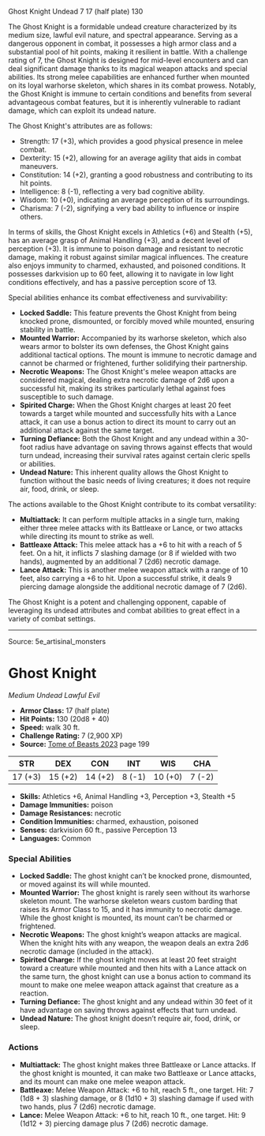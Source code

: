 <MonsterName/>Ghost Knight</MonsterName>
<CreatureType/>Undead</CreatureType>
<CR/>7</CR>
<AC/>17 (half plate)</AC>
<HP/>130</HP>
<summary>The Ghost Knight is a formidable undead creature characterized by its medium size, lawful evil nature, and spectral appearance. Serving as a dangerous opponent in combat, it possesses a high armor class and a substantial pool of hit points, making it resilient in battle. With a challenge rating of 7, the Ghost Knight is designed for mid-level encounters and can deal significant damage thanks to its magical weapon attacks and special abilities. Its strong melee capabilities are enhanced further when mounted on its loyal warhorse skeleton, which shares in its combat prowess. Notably, the Ghost Knight is immune to certain conditions and benefits from several advantageous combat features, but it is inherently vulnerable to radiant damage, which can exploit its undead nature.</summary>

<detail>

The Ghost Knight's attributes are as follows: 
- Strength: 17 (+3), which provides a good physical presence in melee combat.
- Dexterity: 15 (+2), allowing for an average agility that aids in combat maneuvers.
- Constitution: 14 (+2), granting a good robustness and contributing to its hit points.
- Intelligence: 8 (-1), reflecting a very bad cognitive ability.
- Wisdom: 10 (+0), indicating an average perception of its surroundings.
- Charisma: 7 (-2), signifying a very bad ability to influence or inspire others.

In terms of skills, the Ghost Knight excels in Athletics (+6) and Stealth (+5), has an average grasp of Animal Handling (+3), and a decent level of perception (+3). It is immune to poison damage and resistant to necrotic damage, making it robust against similar magical influences. The creature also enjoys immunity to charmed, exhausted, and poisoned conditions. It possesses darkvision up to 60 feet, allowing it to navigate in low light conditions effectively, and has a passive perception score of 13.

Special abilities enhance its combat effectiveness and survivability:
- **Locked Saddle:** This feature prevents the Ghost Knight from being knocked prone, dismounted, or forcibly moved while mounted, ensuring stability in battle.
- **Mounted Warrior:** Accompanied by its warhorse skeleton, which also wears armor to bolster its own defenses, the Ghost Knight gains additional tactical options. The mount is immune to necrotic damage and cannot be charmed or frightened, further solidifying their partnership.
- **Necrotic Weapons:** The Ghost Knight's melee weapon attacks are considered magical, dealing extra necrotic damage of 2d6 upon a successful hit, making its strikes particularly lethal against foes susceptible to such damage.
- **Spirited Charge:** When the Ghost Knight charges at least 20 feet towards a target while mounted and successfully hits with a Lance attack, it can use a bonus action to direct its mount to carry out an additional attack against the same target.
- **Turning Defiance:** Both the Ghost Knight and any undead within a 30-foot radius have advantage on saving throws against effects that would turn undead, increasing their survival rates against certain cleric spells or abilities.
- **Undead Nature:** This inherent quality allows the Ghost Knight to function without the basic needs of living creatures; it does not require air, food, drink, or sleep.

The actions available to the Ghost Knight contribute to its combat versatility:
- **Multiattack:** It can perform multiple attacks in a single turn, making either three melee attacks with its Battleaxe or Lance, or two attacks while directing its mount to strike as well.
- **Battleaxe Attack:** This melee attack has a +6 to hit with a reach of 5 feet. On a hit, it inflicts 7 slashing damage (or 8 if wielded with two hands), augmented by an additional 7 (2d6) necrotic damage.
- **Lance Attack:** This is another melee weapon attack with a range of 10 feet, also carrying a +6 to hit. Upon a successful strike, it deals 9 piercing damage alongside the additional necrotic damage of 7 (2d6).

The Ghost Knight is a potent and challenging opponent, capable of leveraging its undead attributes and combat abilities to great effect in a variety of combat settings.</detail>



---

Source: 5e_artisinal_monsters

# Ghost Knight

*Medium* *Undead* *Lawful Evil*

- **Armor Class:** 17 (half plate)
- **Hit Points:** 130 (20d8 + 40)
- **Speed:** walk 30 ft.
- **Challenge Rating:** 7 (2,900 XP)
- **Source:** [Tome of Beasts 2023](https://koboldpress.com/kpstore/product/tome-of-beasts-1-2023-edition/) page 199

| STR | DEX | CON | INT | WIS | CHA |
| --- | --- | --- | --- | --- | --- |
| 17 (+3) | 15 (+2) | 14 (+2) | 8 (-1) | 10 (+0) | 7 (-2) |

- **Skills:** Athletics +6, Animal Handling +3, Perception +3, Stealth +5
- **Damage Immunities:** poison
- **Damage Resistances:** necrotic
- **Condition Immunities:** charmed, exhaustion, poisoned
- **Senses:** darkvision 60 ft., passive Perception 13
- **Languages:** Common

### Special Abilities

- **Locked Saddle:** The ghost knight can’t be knocked prone, dismounted, or moved against its will while mounted.
- **Mounted Warrior:** The ghost knight is rarely seen without its warhorse skeleton mount. The warhorse skeleton wears custom barding that raises its Armor Class to 15, and it has immunity to necrotic damage. While the ghost knight is mounted, its mount can’t be charmed or frightened.
- **Necrotic Weapons:** The ghost knight’s weapon attacks are magical. When the knight hits with any weapon, the weapon deals an extra 2d6 necrotic damage (included in the attack).
- **Spirited Charge:** If the ghost knight moves at least 20 feet straight toward a creature while mounted and then hits with a Lance attack on the same turn, the ghost knight can use a bonus action to command its mount to make one melee weapon attack against that creature as a reaction.
- **Turning Defiance:** The ghost knight and any undead within 30 feet of it have advantage on saving throws against effects that turn undead.
- **Undead Nature:** The ghost knight doesn’t require air, food, drink, or sleep.

### Actions

- **Multiattack:** The ghost knight makes three Battleaxe or Lance attacks. If the ghost knight is mounted, it can make two Battleaxe or Lance attacks, and its mount can make one melee weapon attack.
- **Battleaxe:** Melee Weapon Attack: +6 to hit, reach 5 ft., one target. Hit: 7 (1d8 + 3) slashing damage, or 8 (1d10 + 3) slashing damage if used with two hands, plus 7 (2d6) necrotic damage.
- **Lance:** Melee Weapon Attack: +6 to hit, reach 10 ft., one target. Hit: 9 (1d12 + 3) piercing damage plus 7 (2d6) necrotic damage.


